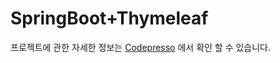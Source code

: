 # SpringBoot+Thymeleaf

프로젝트에 관한 자세한 정보는 [Codepresso](https://codepresso.net/devlog/feed/7) 에서 확인 할 수 있습니다.
